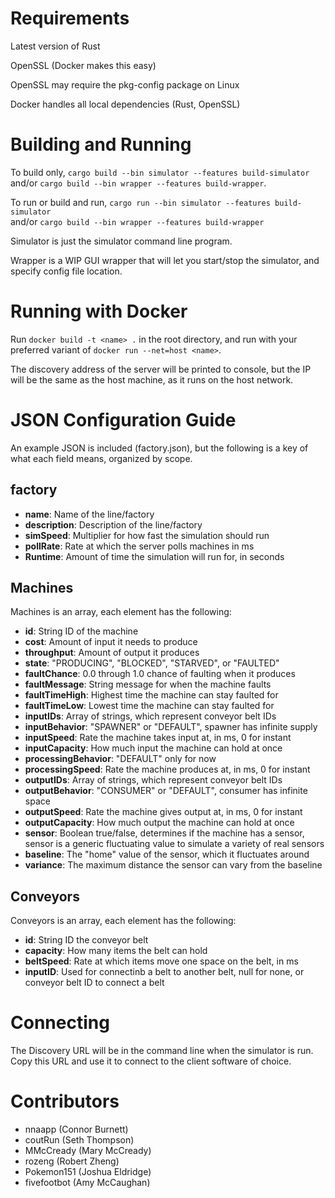 # Requirements
Latest version of Rust

OpenSSL (Docker makes this easy)

OpenSSL may require the pkg-config package on Linux

Docker handles all local dependencies (Rust, OpenSSL)

# Building and Running
To build only, `cargo build --bin simulator --features build-simulator`\
and/or `cargo build --bin wrapper --features build-wrapper`.

To run or build and run, `cargo run --bin simulator --features build-simulator`\
and/or `cargo build --bin wrapper --features build-wrapper`

Simulator is just the simulator command line program.

Wrapper is a WIP GUI wrapper that will let you start/stop the simulator, and specify config file location.

# Running with Docker
Run `docker build -t <name> .` in the root directory,
and run with your preferred variant of `docker run --net=host <name>`.

The discovery address of the server will be printed to console, but the IP
will be the same as the host machine, as it runs on the host network.

# JSON Configuration Guide
An example JSON is included (factory.json), but the following is a key of what each field means, organized by scope.

## factory

- **name**: Name of the line/factory
- **description**: Description of the line/factory
- **simSpeed**: Multiplier for how fast the simulation should run
- **pollRate**: Rate at which the server polls machines in ms
- **Runtime**: Amount of time the simulation will run for, in seconds

## Machines

Machines is an array, each element has the following:

- **id**: String ID of the machine
- **cost**: Amount of input it needs to produce
- **throughput**: Amount of output it produces
- **state**: "PRODUCING", "BLOCKED", "STARVED", or "FAULTED"
- **faultChance**: 0.0 through 1.0 chance of faulting when it produces
- **faultMessage**: String message for when the machine faults
- **faultTimeHigh**: Highest time the machine can stay faulted for
- **faultTimeLow**: Lowest time the machine can stay faulted for
- **inputIDs**: Array of strings, which represent conveyor belt IDs
- **inputBehavior**: "SPAWNER" or "DEFAULT", spawner has infinite supply
- **inputSpeed**: Rate the machine takes input at, in ms, 0 for instant
- **inputCapacity**: How much input the machine can hold at once
- **processingBehavior**: "DEFAULT" only for now
- **processingSpeed**: Rate the machine produces at, in ms, 0 for instant
- **outputIDs**: Array of strings, which represent conveyor belt IDs
- **outputBehavior**: "CONSUMER" or "DEFAULT", consumer has infinite space
- **outputSpeed**: Rate the machine gives output at, in ms, 0 for instant
- **outputCapacity**: How much output the machine can hold at once
- **sensor**: Boolean true/false, determines if the machine has a sensor, sensor is a generic fluctuating value to simulate a variety of real sensors
- **baseline**: The "home" value of the sensor, which it fluctuates around
- **variance**: The maximum distance the sensor can vary from the baseline

## Conveyors

Conveyors is an array, each element has the following:

- **id**: String ID the conveyor belt
- **capacity**: How many items the belt can hold
- **beltSpeed**: Rate at which items move one space on the belt, in ms
- **inputID**: Used for connectinb a belt to another belt, null for none, or conveyor belt ID to connect a belt

# Connecting 
The Discovery URL will be in the command line when the simulator is run. Copy this URL and use it to connect to the client software of choice. 

# Contributors
- nnaapp (Connor Burnett)
- coutRun (Seth Thompson)
- MMcCready (Mary McCready)
- rozeng (Robert Zheng)
- Pokemon151 (Joshua Eldridge)
- fivefootbot (Amy McCaughan)
